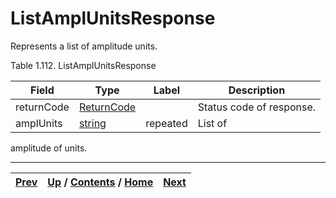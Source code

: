 
# ListAmplUnitsResponse

Represents a list of amplitude units.

Table 1.112. ListAmplUnitsResponse

Field| Type| Label| Description  
---|---|---|---  
returnCode| [ReturnCode](ch01s04s04.md "Return Code")|  | Status code of response.  
amplUnits| [string](ch01s11.md "gRPC Scalar Value Types")| repeated| List of
amplitude of units.  
  
  

* * *

[Prev](ch01s06s13.md) | [Up](ch01s06s13.md) / [Contents](index.md) / [Home](../../index.htm)|  [Next](ch01s06s13s03.md)  
---|---|---

